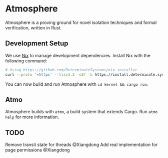 # Atmosphere

Atmosphere is a proving ground for novel isolation techniques and formal verification, written in Rust.

## Development Setup

We use [Nix](https://nixos.org) to manage development dependencies.
Install Nix with the following command:

```bash
# Using https://github.com/DeterminateSystems/nix-installer
curl --proto '=https' --tlsv1.2 -sSf -L https://install.determinate.systems/nix | sh -s -- install
```

You can now build and run Atmosphere with `cd kernel && cargo run`.

## Atmo

Atmosphere builds with `atmo`, a build system that extends Cargo.
Run `atmo help` for more information.

## TODO

Remove transit state for threads @Xiangdong
Add real implementation for page permissions @Xiangdong